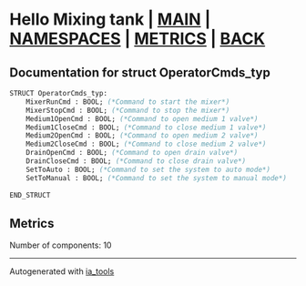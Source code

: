# Hello Mixing tank | [MAIN] | [NAMESPACES] | [METRICS] | [BACK]  

## Documentation for struct OperatorCmds_typ  

```pascal
STRUCT OperatorCmds_typ:
    MixerRunCmd : BOOL; (*Command to start the mixer*)
    MixerStopCmd : BOOL; (*Command to stop the mixer*)
    Medium1OpenCmd : BOOL; (*Command to open medium 1 valve*)
    Medium1CloseCmd : BOOL; (*Command to close medium 1 valve*)
    Medium2OpenCmd : BOOL; (*Command to open medium 2 valve*)
    Medium2CloseCmd : BOOL; (*Command to close medium 2 valve*)
    DrainOpenCmd : BOOL; (*Command to open drain valve*)
    DrainCloseCmd : BOOL; (*Command to close drain valve*)
    SetToAuto : BOOL; (*Command to set the system to auto mode*)
    SetToManual : BOOL; (*Command to set the system to manual mode*)
  
END_STRUCT
```

## Metrics  

Number of components: 10  

---
Autogenerated with [ia_tools](https://github.com/tkucic/ia_tools)  

[MAIN]: ../../../../index_st.md
[NAMESPACES]: ../../nsList_st.md
[METRICS]: ../../../metrics_st.md
[BACK]: ../nsMain_st.md
